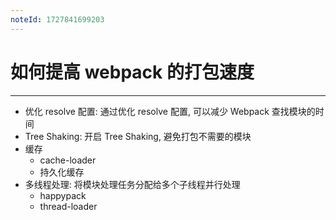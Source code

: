 ```yaml
---
noteId: 1727841699203
---
```



# 如何提⾼ webpack 的打包速度
---
- 优化 resolve 配置: 通过优化 resolve 配置, 可以减少 Webpack 查找模块的时间
- Tree Shaking: 开启 Tree Shaking, 避免打包不需要的模块
- 缓存
	- cache-loader
	- 持久化缓存
- 多线程处理: 将模块处理任务分配给多个子线程并行处理
	- happypack
	- thread-loader